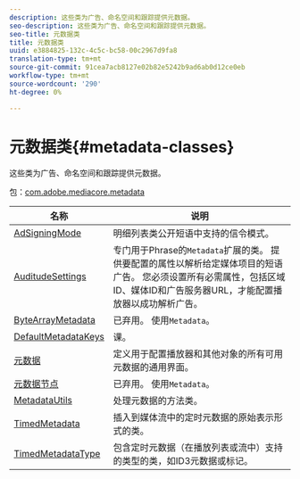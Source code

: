 ```yaml
---
description: 这些类为广告、命名空间和跟踪提供元数据。
seo-description: 这些类为广告、命名空间和跟踪提供元数据。
seo-title: 元数据类
title: 元数据类
uuid: e3884825-132c-4c5c-bc58-00c2967d9fa8
translation-type: tm+mt
source-git-commit: 91cea7acb8127e02b82e5242b9ad6ab0d12ce0eb
workflow-type: tm+mt
source-wordcount: '290'
ht-degree: 0%

---
```



# 元数据类{#metadata-classes}

这些类为广告、命名空间和跟踪提供元数据。

包：[com.adobe.mediacore.metadata](https://help.adobe.com/en_US/primetime/api/psdk/asdoc-dhls_1.4/com/adobe/mediacore/metadata/package-detail.html)

| 名称 | 说明 |
|---|---|
| [AdSigningMode](https://help.adobe.com/en_US/primetime/api/psdk/asdoc-dhls_1.4/com/adobe/mediacore/metadata/AdSignalingMode.html) | 明细列表类公开短语中支持的信令模式。 |
| [AuditudeSettings](https://help.adobe.com/en_US/primetime/api/psdk/asdoc-dhls_1.4/com/adobe/mediacore/metadata/AuditudeSettings.html) | 专门用于Phrase的`Metadata`扩展的类。 提供要配置的属性以解析给定媒体项目的短语广告。 您必须设置所有必需属性，包括区域ID、媒体ID和广告服务器URL，才能配置播放器以成功解析广告。 |
| [ByteArrayMetadata](https://help.adobe.com/en_US/primetime/api/psdk/asdoc-dhls_1.4/com/adobe/mediacore/metadata/ByteArrayMetadata.html) | 已弃用。 使用`Metadata`。 |
| [DefaultMetadataKeys](https://help.adobe.com/en_US/primetime/api/psdk/asdoc-dhls_1.4/com/adobe/mediacore/metadata/DefaultMetadataKeys.html) | 课。 |
| [元数据](https://help.adobe.com/en_US/primetime/api/psdk/asdoc-dhls_1.4/com/adobe/mediacore/metadata/Metadata.html) | 定义用于配置播放器和其他对象的所有可用元数据的通用界面。 |
| [元数据节点](https://help.adobe.com/en_US/primetime/api/psdk/asdoc-dhls_1.4/com/adobe/mediacore/metadata/MetadataNode.html) | 已弃用。 使用`Metadata`。 |
| [MetadataUtils](https://help.adobe.com/en_US/primetime/api/psdk/asdoc-dhls_1.4/com/adobe/mediacore/metadata/MetadataUtils.html) | 处理元数据的方法类。 |
| [TimedMetadata](https://help.adobe.com/en_US/primetime/api/psdk/asdoc-dhls_1.4/com/adobe/mediacore/metadata/TimedMetadata.html) | 插入到媒体流中的定时元数据的原始表示形式的类。 |
| [TimedMetadataType](https://help.adobe.com/en_US/primetime/api/psdk/asdoc-dhls_1.4/com/adobe/mediacore/metadata/TimedMetadataType.html) | 包含定时元数据（在播放列表或流中）支持的类型的类，如ID3元数据或标记。 |